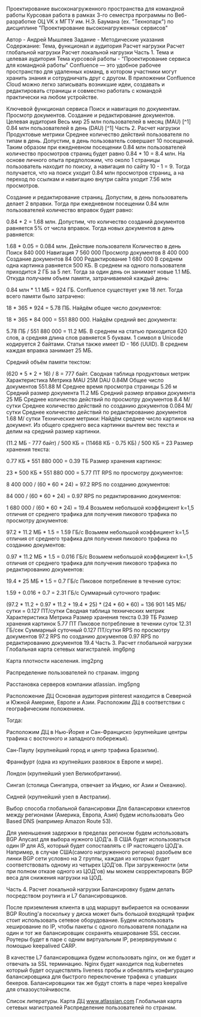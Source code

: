 Проектирование высоконагруженного пространства для командной работы
Курсовая работа в рамках 3-го семестра программы по Веб-разработке ОЦ VK x МГТУ им. Н.Э. Баумана (ex. "Технопарк") по дисциплине "Проектирование высоконагруженных сервисов"

Автор - Андрей Мышляев
Задание - Методические указания
Содержание:
Тема, функционал и аудитория
Расчет нагрузки
Расчет глобальной нагрузки
Расчет локальной нагрузки
Часть 1. Тема и целевая аудитория
Тема курсовой работы - "Проектирование сервиса для командной работы"
Confluence — это удобное рабочее пространство для удаленных команд, в котором участники могут хранить знания и сотрудничать друг с другом. В приложении Confluence Cloud можно легко записывать возникшие идеи, создавать и редактировать страницы и совместно работать с командой практически на любом устройстве.

Ключевой функционал сервиса
Поиск и навигация по документам.
Просмотр документов.
Создание и редактирование документов.
Целевая аудитория
Весь мир
25 млн пользователей в месяц (MAU) [^1]
0.84 млн пользователей в день (DAU) [^1]
Часть 2. Расчет нагрузки
Продуктовые метрики
Среднее количество действий пользователя по типам в день.
Допустим, в день пользователь совершает 10 посещений. Таким образом при ежедневном посещении 0.84 млн пользователей количество просмотров страниц будет равно 0.84 * 10 = 8.4 млн. На основе личного опыта предположим, что около 1 страницы пользователь находит по поиску, а навигация по сайту 10 - 1 = 9. Тогда получается, что на поиск уходит 0.84 млн просмотров страниц, а на переход по ссылкам и навигацию внутри сайта уходит 7.56 млн просмотров.

Создание и редактирование страниц.
Допустим, в день пользователь делает 2 вправки. Тогда при ежедневном посещении 0.84 млн пользователей количество вправок будет равно:

0.84 * 2 = 1.68 млн.
Допустим, что количество созданий документов равняется 5% от числа вправок. Тогда новых документов в день равняется:

1.68 * 0.05 = 0.084 млн.
Действие пользователя	Количество в день
Поиск	840 000
Навигация	7 560 000
Просмотр документов	8 400 000
Создание документов	84 000
Редактирование	1 680 000
В среднем одна картинка равняется 500 КБ. В среднем на одного пользователя приходится 2 ГБ за 5 лет. Тогда за один день он занимает новые 1.1 МБ. Откуда получаем объем памяти, затрачиваемой каждый день:

0.84 млн * 1.1 МБ = 924 ГБ.
Confluence существует уже 18 лет. Тогда всего памяти было затрачено:

18 * 365 * 924 = 5.78 ПБ. 
Найдём общее число документов:

18 * 365 * 84 000 = 551 880 000.
Найдём средний вес документа:

5.78 ПБ / 551 880 000 = 11.2 МБ.
В среднем на статью приходится 620 слов, а средняя длина слов равняется 5 буквам. 1 символ в Unicode кодируется 2 байтами. Статья также имеет ID - 16б (UUID). В среднем каждая вправка занимает 25 МБ.

Средний объём памяти текстом:

(620 * 5 * 2 + 16) / 8 = 777 байт.
Сводная таблица продуктовых метрик
Характеристика	Метрика
MAU	25M
DAU	0.84М
Общее число документов	551.88 М
Среднее время просмотра страницы	5.26 м
Средний размер документа	11.2 МБ
Средний размер вправки документа	25 МБ
Среднее количество действий по просмотру документов	8.4 M/сутки
Среднее количество действий по созданию документов	0.084 М/сутки
Среднее количество действий по редактированию документов	1.68 М/ сутки
Технические метрики:
Найдём среднее число картинок на документ. Из общего среднего веса картинки вычтем вес текста и делим на средний размер картинки.

(11.2 МБ - 777 байт) / 500 КБ = (11468 КБ - 0.75 КБ) / 500 КБ = 23
Размер хранения текста:

0.77 КБ * 551 880 000 = 0.39 ТБ
Размер хранения картинок:

23 * 500 КБ * 551 880 000 = 5.77 ПТ 
RPS по просмотру документов:

8 400 000 / (60 * 60 * 24) = 97.2
RPS по созданию документов:

84 000 / (60 * 60 * 24) = 0.97
RPS по редактированию документов:

1 680 000  / (60 * 60 * 24) = 19.4
Возьмем небольшой коэффициент k=1,5 отличия от среднего трафика для получения пикового трафика по просмотру документов:

97.2 * 11.2 МБ * 1.5 = 1.59 ГБ/с
Возьмем небольшой коэффициент k=1,5 отличия от среднего трафика для получения пикового трафика по созданию документов:

0.97 * 11.2 МБ * 1.5 = 0.016 ГБ/с
Возьмем небольшой коэффициент k=1,5 отличия от среднего трафика для получения пикового трафика по редактированию документов:

19.4 * 25 МБ * 1.5 = 0.7 ГБ/с
Пиковое потребление в течение суток:

1.59 + 0.016 + 0.7 = 2.31 ГБ/с
Cуммарный суточного трафик:

(97.2 * 11.2 + 0.97 * 11.2 + 19.4 * 25) * (24 * 60 * 60) = 136 901 145 МБ/сутки = 0.127 ПТ/сутки
Сводная таблица технических метрик
Характеристика	Метрика
Размер хранения текста	0.39 ТБ
Размер хранения картинок	5.77 ПТ
Пиковое потребление в течении суток	12.31 ГБ/сек
Суммарный суточный	0.127 ПТ/сутки
RPS по просмотру документов	97.2
RPS по созданию документов	0.97
RPS по редактированию документов	19.4
Часть 3. Расчет глобальной нагрузки
Глобальная карта сетевых магистралей.
img6png

Карта плотности населения.
img2png

Распределение пользователей по странам.
imgpng

Расстановка серверов компании atlassian.
img5png

Расположение ДЦ Основная аудитория pinterest находится в Северной и Южной Америке, Европе и Азии. Расположим ДЦ в соответствии с географическим положением.

Тогда:

Расположим ДЦ в Нью-Йорке и Сан-Франциско (крупнейшие центры трафика с восточного и западного побережья).

Сан-Паулу (крупнейший город и центр трафика Бразилии).

Франкфурт (одна из крупнейших развязок в Европе и мире).

Лондон (крупнейший узел Великобритании).

Сингап (столица Сингапура, отвечает за Индию, юг Азии и Океанию).

Сидней (крупнейший узел в Австралии).

Выбор способа глобальной балансировки
Для балансировки клиентов между регионами (Америка, Европа, Азия) будем использовать Geo Based DNS (например Amazon Route 53).

Для уменьшения задержки в пределах регионом будем использовать BGP Anycast для выбора нужного ЦОД'а. В США будет использоваться один IP для AS, который будет сопоставлять с IP настоящего ЦОД'а. Например, в случае США(самого нагруженного региона) разобьем все линки BGP сети условно на 2 группы, каждая из которых будет соответствовать одному из четырех ЦОД'ов. При загруженности (или при полном отказе одного из ЦОД'ов) мы можем скорректировать BGP веса для снижения нагрузки на ЦОД.

Часть 4. Расчет локальной нагрузки
Балансировку будем делать посредством роутинга и L7 балансировщиков.

После приземления клиента в цод маршрут выбирается на основании BGP Routing'а поскольку у диска может быть большой входящий трафик стоит использовать сетевое оборудование. Будем использовать хеширование по IP, чтобы пакеты с одного пользователя попадали на один и тот же балансировщик сохранять кеширование SSL сессии. Роутеры будет в паре с одним виртуальным IP, резервируемым с помощью keepalived CARP.

В качестве L7 балансировщика будем использовать nginx, он же будет и отвечать за SSL терминацию. Nginx будет находится под kubernetes который будет осуществлять liveness пробы и обновлять конфигурацию балансировщика для быстрого переключение трафика с упавших бекеров. Балансировщики так же будут стоять в паре через keepalive для отказоустойчивости.

Список литературы.
Карта ДЦ www.atlassian.com
Глобальная карта сетевых магистралей
Распределение пользователей по странам.
